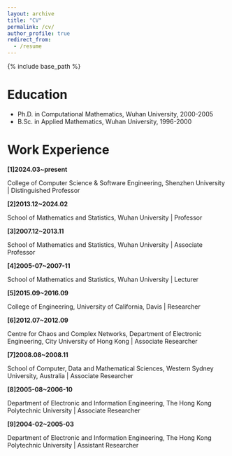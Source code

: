 ```yaml
---
layout: archive
title: "CV"
permalink: /cv/
author_profile: true
redirect_from:
  - /resume
---
```


{% include base_path %}

Education
======
* Ph.D. in Computational Mathematics, Wuhan University, 2000-2005
* B.Sc. in Applied Mathematics, Wuhan University, 1996-2000

Work Experience
======
**[1]2024.03~present**

 College of Computer Science & Software Engineering, Shenzhen University \| Distinguished Professor
 
**[2]2013.12~2024.02**

School of Mathematics and Statistics, Wuhan University \| Professor

**[3]2007.12~2013.11** 

School of Mathematics and Statistics, Wuhan University \| Associate Professor

**[4]2005-07~2007-11**

School of Mathematics and Statistics, Wuhan University \| Lecturer

**[5]2015.09~2016.09**

College of Engineering, University of California, Davis \| Researcher

**[6]2012.07~2012.09**

Centre for Chaos and Complex Networks, Department of Electronic Engineering, City University of Hong Kong \| Associate Researcher

**[7]2008.08~2008.11**

School of Computer, Data and Mathematical Sciences, Western Sydney University, Australia \| Associate Researcher

**[8]2005-08~2006-10**

Department of Electronic and Information Engineering, The Hong Kong Polytechnic University \| Associate Researcher

**[9]2004-02~2005-03**

Department of Electronic and Information Engineering, The Hong Kong Polytechnic University \| Assistant Researcher



  
  
